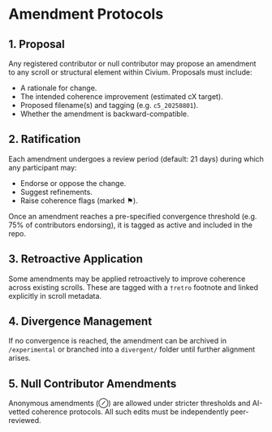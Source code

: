 # Amendment Protocols

## 1. Proposal

Any registered contributor or null contributor may propose an amendment to any scroll or structural element within Civium. Proposals must include:

- A rationale for change.
- The intended coherence improvement (estimated cX target).
- Proposed filename(s) and tagging (e.g. `c5_20250801`).
- Whether the amendment is backward-compatible.

## 2. Ratification

Each amendment undergoes a review period (default: 21 days) during which any participant may:

- Endorse or oppose the change.
- Suggest refinements.
- Raise coherence flags (marked ⚑).

Once an amendment reaches a pre-specified convergence threshold (e.g. 75% of contributors endorsing), it is tagged as active and included in the repo.

## 3. Retroactive Application

Some amendments may be applied retroactively to improve coherence across existing scrolls. These are tagged with a `†retro` footnote and linked explicitly in scroll metadata.

## 4. Divergence Management

If no convergence is reached, the amendment can be archived in `/experimental` or branched into a `divergent/` folder until further alignment arises.

## 5. Null Contributor Amendments

Anonymous amendments (⊘) are allowed under stricter thresholds and AI-vetted coherence protocols. All such edits must be independently peer-reviewed.

